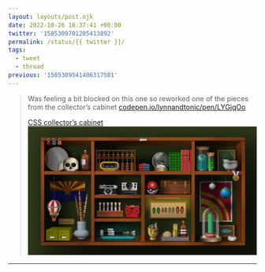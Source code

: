 ```yaml
---
layout: layouts/post.njk
date: 2022-10-26 16:37:41 +00:00
twitter: '1585309701205413892'
permalink: /status/{{ twitter }}/
tags: 
  - tweet
  - thread
previous: '1585309541486317581'
---
```


> Was feeling a bit blocked on this one so reworked one of the pieces from the collector’s cabinet [codepen.io/lynnandtonic/pen/LYGjqOo](https://codepen.io/lynnandtonic/pen/LYGjqOo)
> 
> [<span>CSS collector’s cabinet</span> ![](/img/LYGjqOo.webp)](https://codepen.io/lynnandtonic/pen/LYGjqOo)

---
